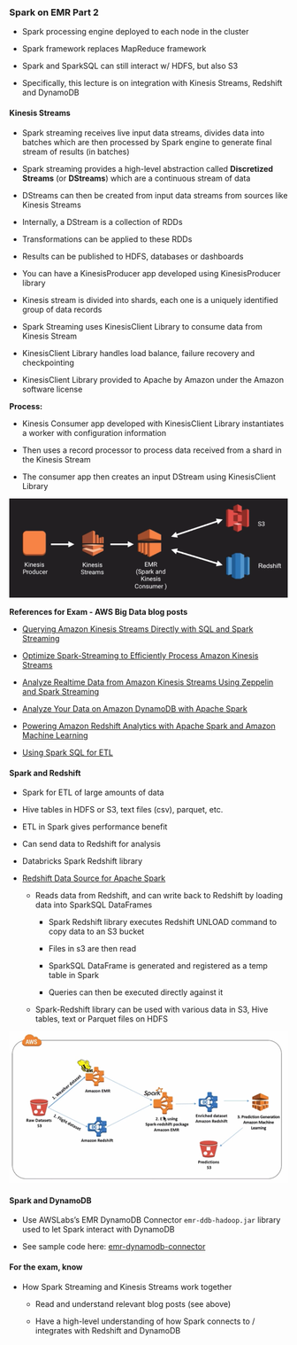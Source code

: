 ### Spark on EMR Part 2

* Spark processing engine deployed to each node in the cluster

* Spark framework replaces MapReduce framework

* Spark and SparkSQL can still interact w/ HDFS, but also S3

* Specifically, this lecture is on integration with Kinesis Streams, Redshift and DynamoDB

#### Kinesis Streams

* Spark streaming receives live input data streams, divides data into batches which are then processed by Spark engine to generate final stream of results (in batches)

* Spark streaming provides a high-level abstraction called **Discretized Streams** (or **DStreams**) which are a continuous stream of data

* DStreams can then be created from input data streams from sources like Kinesis Streams

* Internally, a DStream is a collection of RDDs

* Transformations can be applied to these RDDs

* Results can be published to HDFS, databases or dashboards

* You can have a KinesisProducer app developed using KinesisProducer library

* Kinesis stream is divided into shards, each one is a uniquely identified group of data records

* Spark Streaming uses KinesisClient Library to consume data from Kinesis Stream

* KinesisClient Library handles load balance, failure recovery and checkpointing

* KinesisClient Library provided to Apache by Amazon under the Amazon software license

**Process:**

* Kinesis Consumer app developed with KinesisClient Library instantiates a worker with configuration information

* Then uses a record processor to process data received from a shard in the Kinesis Stream

* The consumer app then creates an input DStream using KinesisClient Library

![image alt text](../images/domain3_4.png)

**References for Exam - AWS Big Data blog posts**

* [Querying Amazon Kinesis Streams Directly with SQL and Spark Streaming](https://aws.amazon.com/blogs/big-data/querying-amazon-kinesis-streams-directly-with-sql-and-spark-streaming/)

* [Optimize Spark-Streaming to Efficiently Process Amazon Kinesis Streams](https://aws.amazon.com/blogs/big-data/optimize-spark-streaming-to-efficiently-process-amazon-kinesis-streams/)

* [Analyze Realtime Data from Amazon Kinesis Streams Using Zeppelin and Spark Streaming](https://aws.amazon.com/blogs/big-data/analyze-realtime-data-from-amazon-kinesis-streams-using-zeppelin-and-spark-streaming/)

* [Analyze Your Data on Amazon DynamoDB with Apache Spark](https://aws.amazon.com/blogs/big-data/analyze-your-data-on-amazon-dynamodb-with-apache-spark/)

* [Powering Amazon Redshift Analytics with Apache Spark and Amazon Machine Learning](https://aws.amazon.com/blogs/big-data/powering-amazon-redshift-analytics-with-apache-spark-and-amazon-machine-learning/)

* [Using Spark SQL for ETL](https://aws.amazon.com/blogs/big-data/using-spark-sql-for-etl/)

#### Spark and Redshift

* Spark for ETL of large amounts of data

* Hive tables in HDFS or S3, text files (csv), parquet, etc.

* ETL in Spark gives performance benefit

* Can send data to Redshift for analysis

* Databricks Spark Redshift library

* [Redshift Data Source for Apache Spark](https://github.com/databricks/spark-redshift)

    * Reads data from Redshift, and can write back to Redshift by loading data into SparkSQL DataFrames

        * Spark Redshift library executes Redshift UNLOAD command to copy data to an S3 bucket

        * Files in s3 are then read

        * SparkSQL DataFrame is generated and registered as a temp table in Spark

        * Queries can then be executed directly against it

    * Spark-Redshift library can be used with various data in S3, Hive tables, text or Parquet files on HDFS

![redshift and spark and ML](../images/spark_redshift.png)

#### Spark and DynamoDB

* Use AWSLabs’s EMR DynamoDB Connector `emr-ddb-hadoop.jar` library used to let Spark interact with DynamoDB

* See sample code here: [emr-dynamodb-connector](https://github.com/awslabs/emr-dynamodb-connector)

#### For the exam, know

* How Spark Streaming and Kinesis Streams work together

    * Read and understand relevant blog posts (see above)

    * Have a high-level understanding of how Spark connects to / integrates with Redshift and DynamoDB

